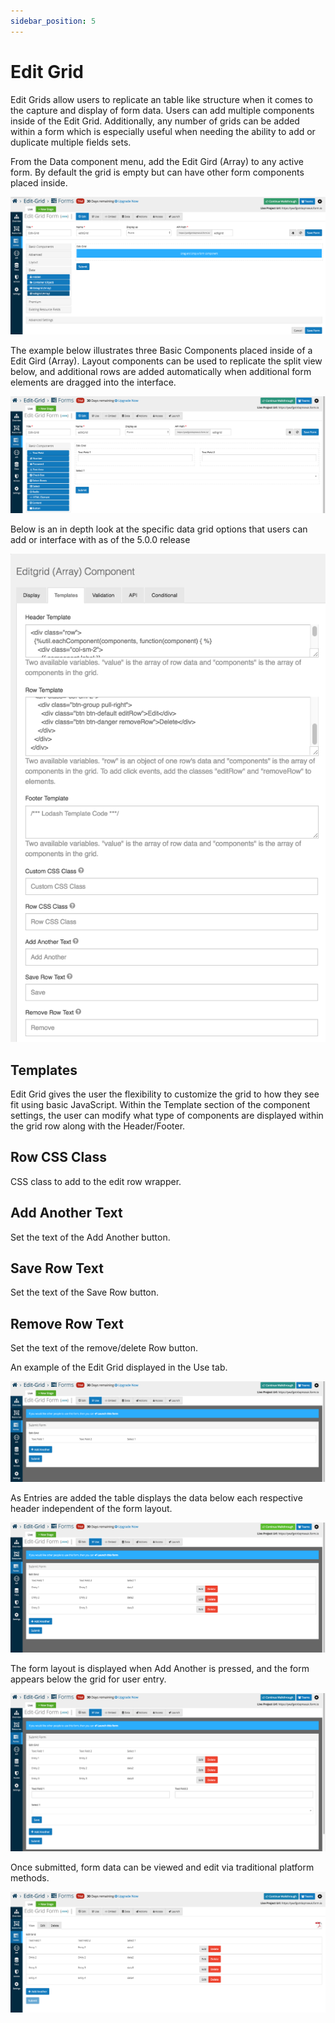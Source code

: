 ```yaml
---
sidebar_position: 5
---
```


# Edit Grid

Edit Grids allow users to replicate an table like structure when it comes to the capture and display of form data. Users can add multiple components inside of the Edit Grid. Additionally, any number of grids can be added within a form which is especially useful when needing the ability to add or duplicate multiple fields sets.

From the Data component menu, add the Edit Gird (Array) to any active form. By default the grid is empty but can have other form components placed inside.

![Edit Graid](img/edit-grid-component.png)

The example below illustrates three Basic Components placed inside of a Edit Gird (Array). Layout components can be used to replicate the split view below, and additional rows are added automatically when additional form elements are dragged into the interface.

![Edit Graid](img/edit-grid-component-2.png)

Below is an in depth look at the specific data grid options that users can add or interface with as of the 5.0.0 release

![Edit Graid](img/edit-grid-component-3.png)

## Templates

Edit Grid gives the user the flexibility to customize the grid to how they see fit using basic JavaScript. Within the Template section of the component settings, the user can modify what type of components are displayed within the grid row along with the Header/Footer.

## Row CSS Class

CSS class to add to the edit row wrapper.

## Add Another Text

Set the text of the Add Another button.

## Save Row Text

Set the text of the Save Row button.

## Remove Row Text

Set the text of the remove/delete Row button.

An example of the Edit Grid displayed in the Use tab.

![Edit Graid](img/edit-grid-component-4.png)

As Entries are added the table displays the data below each respective header independent of the form layout.

![Edit Graid](img/edit-grid-component-5.png)

The form layout is displayed when Add Another is pressed, and the form appears below the grid for user entry.

![Edit Graid](img/edit-grid-component-6.png)

Once submitted, form data can be viewed and edit via traditional platform methods.

![Edit Graid](img/edit-grid-component-7.png)
